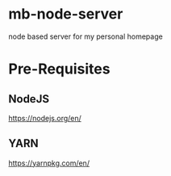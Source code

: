 # mb-node-server
node based server for my personal homepage

# Pre-Requisites
## NodeJS
https://nodejs.org/en/
## YARN
https://yarnpkg.com/en/
